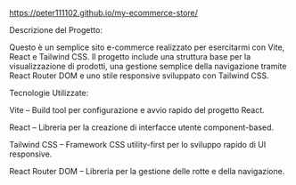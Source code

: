 https://peter111102.github.io/my-ecommerce-store/

Descrizione del Progetto:

Questo è un semplice sito e-commerce realizzato per esercitarmi con Vite, React e Tailwind CSS.
Il progetto include una struttura base per la visualizzazione di prodotti, una gestione semplice della navigazione tramite React Router DOM e uno stile responsive sviluppato con Tailwind CSS.

Tecnologie Utilizzate:

Vite – Build tool per configurazione e avvio rapido del progetto React.

React – Libreria per la creazione di interfacce utente component-based.

Tailwind CSS – Framework CSS utility-first per lo sviluppo rapido di UI responsive.

React Router DOM – Libreria per la gestione delle rotte e della navigazione.

